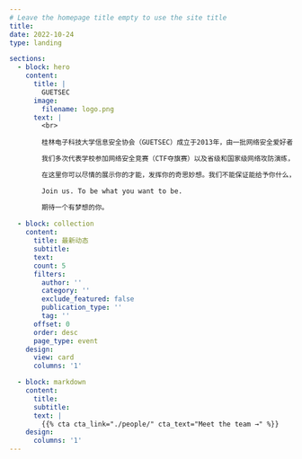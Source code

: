 ```yaml
---
# Leave the homepage title empty to use the site title
title:
date: 2022-10-24
type: landing

sections:
  - block: hero
    content:
      title: |
        GUETSEC
      image:
        filename: logo.png
      text: |
        <br>
        
        桂林电子科技大学信息安全协会（GUETSEC）成立于2013年，由一批网络安全爱好者组成。这里有着自由的制度和开放、狂热的安全研究氛围。从这里走出的同学遍布阿里、腾讯、华为、360、奇安信等公司。社团的研究方向包括但不限于渗透测试，WEB安全，代码审计，二进制安全（逆向工程、系统安全），IOT安全，安全开发，密码学。

        我们多次代表学校参加网络安全竞赛（CTF夺旗赛）以及省级和国家级网络攻防演练，并多次在全国大学生信息安全竞赛、强网杯网络安全挑战赛、第五空间网络安全大赛等赛事中斩获佳绩。同时我们也与其他社团联合开展校赛，为我校网络安全人才培养贡献力量。

        在这里你可以尽情的展示你的才能，发挥你的奇思妙想。我们不能保证能给予你什么，但是你在这里的付出一定不会被辜负。

        Join us. To be what you want to be.

        期待一个有梦想的你。
  
  - block: collection
    content:
      title: 最新动态
      subtitle:
      text:
      count: 5
      filters:
        author: ''
        category: ''
        exclude_featured: false
        publication_type: ''
        tag: ''
      offset: 0
      order: desc
      page_type: event
    design:
      view: card
      columns: '1'

  - block: markdown
    content:
      title:
      subtitle:
      text: |
        {{% cta cta_link="./people/" cta_text="Meet the team →" %}}
    design:
      columns: '1'
---
```

